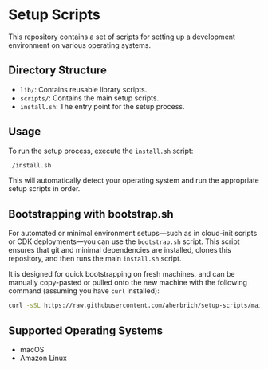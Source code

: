 # Setup Scripts

This repository contains a set of scripts for setting up a development environment on various operating systems.

## Directory Structure

- `lib/`: Contains reusable library scripts.
- `scripts/`: Contains the main setup scripts.
- `install.sh`: The entry point for the setup process.

## Usage

To run the setup process, execute the `install.sh` script:

```bash
./install.sh
```

This will automatically detect your operating system and run the appropriate setup scripts in order.

## Bootstrapping with bootstrap.sh

For automated or minimal environment setups—such as in cloud-init scripts or CDK deployments—you can use the `bootstrap.sh` script. This script ensures that git and minimal dependencies are installed, clones this repository, and then runs the main `install.sh` script.

It is designed for quick bootstrapping on fresh machines, and can be manually copy-pasted or pulled onto the new machine with the following command (assuming you have `curl` installed):

```bash
curl -sSL https://raw.githubusercontent.com/aherbrich/setup-scripts/main/bootstrap.sh | bash
```

## Supported Operating Systems

- macOS
- Amazon Linux

